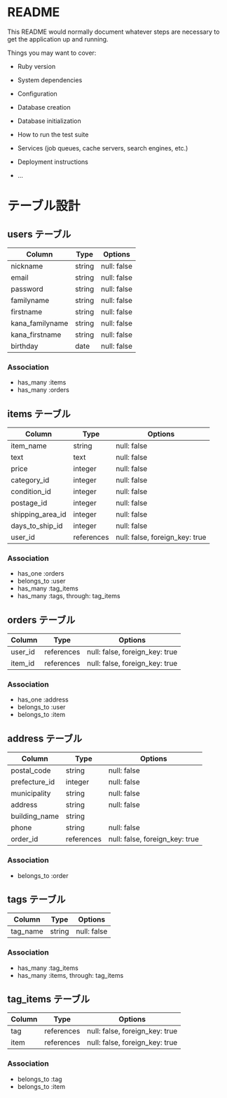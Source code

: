 # README

This README would normally document whatever steps are necessary to get the
application up and running.

Things you may want to cover:

* Ruby version

* System dependencies

* Configuration

* Database creation

* Database initialization

* How to run the test suite

* Services (job queues, cache servers, search engines, etc.)

* Deployment instructions

* ...

# テーブル設計

## users テーブル

| Column           | Type   | Options     |
| ---------------- | ------ | ----------- |
| nickname         | string | null: false |
| email            | string | null: false |
| password         | string | null: false |
| familyname       | string | null: false |
| firstname        | string | null: false |
| kana_familyname  | string | null: false |
| kana_firstname   | string | null: false |
| birthday         | date   | null: false |

### Association

- has_many :items
- has_many :orders

## items テーブル

| Column           | Type       | Options                        |
| ---------------- | ---------- | ------------------------------ |
| item_name        | string     | null: false                    |
| text             | text       | null: false                    |
| price            | integer    | null: false                    |
| category_id      | integer    | null: false                    |
| condition_id     | integer    | null: false                    |
| postage_id       | integer    | null: false                    |
| shipping_area_id | integer    | null: false                    |
| days_to_ship_id  | integer    | null: false                    |
| user_id          | references | null: false, foreign_key: true |

### Association

- has_one :orders
- belongs_to :user
- has_many :tag_items
- has_many :tags, through: tag_items

## orders テーブル

| Column  | Type       | Options                        |
| ------- | ---------- | ------------------------------ |
| user_id | references | null: false, foreign_key: true |
| item_id | references | null: false, foreign_key: true |

### Association

- has_one :address
- belongs_to :user
- belongs_to :item

## address テーブル

| Column          | Type       | Options                        |
| --------------- | ---------- | ------------------------------ |
| postal_code     | string     | null: false                    |
| prefecture_id   | integer    | null: false                    |
| municipality    | string     | null: false                    |
| address         | string     | null: false                    |
| building_name   | string     |                                |
| phone           | string     | null: false                    |
| order_id        | references | null: false, foreign_key: true |

### Association

- belongs_to :order

## tags テーブル

| Column     | Type   | Options     |
| ---------- | ------ | ----------- |
| tag_name   | string | null: false |

### Association

- has_many :tag_items
- has_many :items, through: tag_items

## tag_items テーブル

| Column | Type       | Options                        |
| ------ | ---------- | ------------------------------ |
| tag    | references | null: false, foreign_key: true |
| item   | references | null: false, foreign_key: true |

### Association

- belongs_to :tag
- belongs_to :item